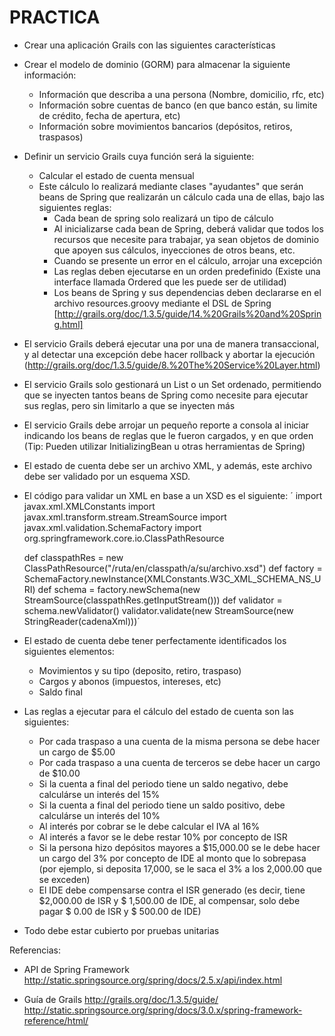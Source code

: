 PRACTICA
========

- Crear una aplicación Grails con las siguientes características

- Crear el modelo de dominio (GORM)  para almacenar la siguiente información:

  - Información que describa a una persona (Nombre, domicilio, rfc, etc)
  - Información sobre cuentas de banco (en que banco están, su limite de crédito, fecha de apertura, etc)
  - Información sobre movimientos bancarios (depósitos, retiros, traspasos)

- Definir un servicio Grails cuya función será la siguiente:

  - Calcular el estado de cuenta mensual
  - Este cálculo lo realizará mediante clases "ayudantes" que serán beans de Spring que realizarán un cálculo cada una de ellas, bajo las siguientes reglas:
    - Cada bean de spring solo realizará un tipo de cálculo
    - Al inicializarse cada bean de Spring, deberá validar que todos los recursos que necesite para trabajar, ya sean objetos de dominio que apoyen sus cálculos, inyecciones de otros beans, etc.
    - Cuando se presente un error en el cálculo, arrojar una excepción 
    - Las reglas deben ejecutarse en un orden predefinido (Existe una interface llamada Ordered que les puede ser de utilidad)
    - Los beans de Spring y sus dependencias deben declararse en el archivo resources.groovy mediante el DSL de Spring [http://grails.org/doc/1.3.5/guide/14.%20Grails%20and%20Spring.html]

- El servicio Grails deberá ejecutar una por una de manera transaccional, y al detectar una excepción debe hacer rollback y abortar la ejecución (http://grails.org/doc/1.3.5/guide/8.%20The%20Service%20Layer.html)
- El servicio Grails solo gestionará un List o un Set ordenado, permitiendo que se inyecten tantos beans de Spring como necesite para ejecutar sus reglas, pero sin limitarlo a que se inyecten más
- El servicio Grails debe arrojar un pequeño reporte a consola al iniciar indicando los beans de reglas que le fueron cargados, y en que orden (Tip: Pueden utilizar InitializingBean u otras herramientas de Spring)
- El estado de cuenta debe ser un archivo XML, y además, este archivo debe ser validado por un esquema XSD.
- El código para validar un XML en base a un XSD es el siguiente:
´
    import javax.xml.XMLConstants 
    import javax.xml.transform.stream.StreamSource 
    import javax.xml.validation.SchemaFactory 
    import org.springframework.core.io.ClassPathResource 

    def classpathRes = new ClassPathResource("/ruta/en/classpath/a/su/archivo.xsd")
        def factory = SchemaFactory.newInstance(XMLConstants.W3C_XML_SCHEMA_NS_URI)
        def schema = factory.newSchema(new StreamSource(classpathRes.getInputStream()))
    def validator = schema.newValidator()
    validator.validate(new StreamSource(new StringReader(cadenaXml)))´
- El estado de cuenta debe tener perfectamente identificados los siguientes elementos:
  - Movimientos y su tipo (deposito, retiro, traspaso)
  - Cargos y abonos (impuestos, intereses, etc)
  - Saldo final



- Las reglas a ejecutar para el cálculo del estado de cuenta son las siguientes:
  - Por cada traspaso a una cuenta de la misma persona se debe hacer un cargo de $5.00
  - Por cada traspaso a una cuenta de terceros se debe hacer un cargo de $10.00
  - Si la cuenta a final del periodo tiene un saldo negativo, debe calculárse un interés del 15%
  - Si la cuenta a final del periodo tiene un saldo positivo, debe calculárse un interés del 10%
  - Al interés por cobrar se le debe calcular el IVA al 16%
  - Al interés a favor se le debe restar 10% por concepto de ISR
  - Si la persona hizo depósitos mayores a $15,000.00 se le debe hacer un cargo del 3% por concepto de IDE al monto que lo sobrepasa (por ejemplo, si deposita 17,000, se le saca el 3% a los 2,000.00 que se exceden)
  - El IDE debe compensarse contra el ISR generado (es decir, tiene $2,000.00 de ISR y $ 1,500.00 de IDE, al compensar, solo debe pagar $ 0.00 de ISR y $ 500.00 de IDE)


- Todo debe estar cubierto por pruebas unitarias

Referencias:

- API de Spring Framework
http://static.springsource.org/spring/docs/2.5.x/api/index.html

- Guía de Grails
http://grails.org/doc/1.3.5/guide/
http://static.springsource.org/spring/docs/3.0.x/spring-framework-reference/html/

